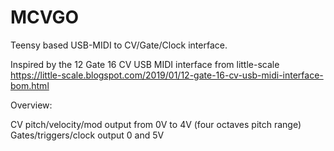 # MCVGO
Teensy based USB-MIDI to CV/Gate/Clock interface.

Inspired by the 12 Gate 16 CV USB MIDI interface from little-scale
https://little-scale.blogspot.com/2019/01/12-gate-16-cv-usb-midi-interface-bom.html

Overview:

CV pitch/velocity/mod output from 0V to 4V (four octaves pitch range)
Gates/triggers/clock output 0 and 5V
